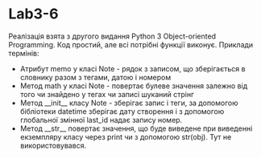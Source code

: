 # Lab3-6
Реалізація взята з другого видання Python 3 Object-oriented
Programming. Код простий, але всі потрібні функції виконує. Приклади термінів:
- Атрибут memo у класі Note - рядок з записом, що зберігається в словнику разом з тегами, датою і номером
- Метод math у класі Note - повертає булеве значення залежно від того чи знайдено у тегах чи записі шуканий стрінг
- Метод \_\_init__ класу Note - зберігає запис і теги, за допомогою бібліотеки datetime зберігає дату створення і з допомогою глобальної змінної last_id надає запису номер.
- Метод \_\_str__ повертає значення, що буде виведене при виведенні екземпляру класу через print чи з допомогою str(obj). Тут не використовувався.
